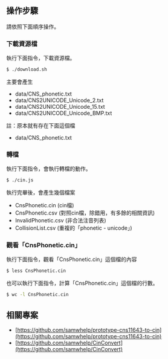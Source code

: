 
## 操作步驟

請依照下面順序操作。

### 下載資源檔

執行下面指令，下載資源檔。

``` sh
$ ./download.sh
```

主要會產生

* data/CNS_phonetic.txt
* data/CNS2UNICODE_Unicode_2.txt
* data/CNS2UNICODE_Unicode_15.txt
* data/CNS2UNICODE_Unicode_BMP.txt

註：原本就有存在下面這個檔

* data/CNS_phonetic.txt

### 轉檔

執行下面指令，會執行轉檔的動作。

``` sh
$ ./cin.js
```

執行完畢後，會產生幾個檔案

* CnsPhonetic.cin (cin檔)
* CnsPhonetic.csv (對照cin檔，除錯用，有多餘的相關資訊)
* InvalidPhonetic.csv (非合法注音列表)
* CollisionList.csv (重複的「phonetic - unicode」)


### 觀看「CnsPhonetic.cin」

執行下面指令，觀看「CnsPhonetic.cin」這個檔的內容

``` sh
$ less CnsPhonetic.cin
```

也可以執行下面指令，計算「CnsPhonetic.cin」這個檔的行數。

``` sh
$ wc -l CnsPhonetic.cin
```


## 相關專案

* [https://github.com/samwhelp/prototype-cns11643-to-cin](https://github.com/samwhelp/prototype-cns11643-to-cin)
* [https://github.com/samwhelp/CinConvert](https://github.com/samwhelp/CinConvert)
